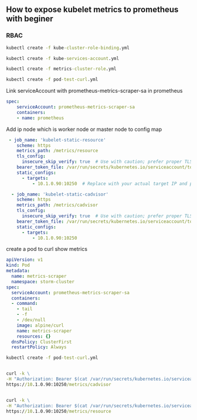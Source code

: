 ## How to expose kubelet metrics to prometheus with beginer


### RBAC
```cmd
kubectl create -f kube-cluster-role-binding.yml

kubectl create -f kube-services-account.yml

kubectl create -f metrics-cluster-role.yml

kubectl create -f pod-test-curl.yml
```

Link serviceAccount with prometheus-metrics-scraper-sa in prometheus



```yaml
spec:
    serviceAccount: prometheus-metrics-scraper-sa
    containers:
    - name: prometheus
```

Add ip node which is worker node or master node to config map

```yaml
 - job_name: 'kubelet-static-resource'
    scheme: https
    metrics_path: /metrics/resource
    tls_config:
      insecure_skip_verify: true  # Use with caution; prefer proper TLS in production
    bearer_token_file: /var/run/secrets/kubernetes.io/serviceaccount/token
    static_configs:
      - targets:
          - 10.1.0.90:10250  # Replace with your actual target IP and port

  - job_name: 'kubelet-static-cadvisor'
    scheme: https
    metrics_path: /metrics/cadvisor
    tls_config:
      insecure_skip_verify: true  # Use with caution; prefer proper TLS in production
    bearer_token_file: /var/run/secrets/kubernetes.io/serviceaccount/token
    static_configs:
      - targets:
          - 10.1.0.90:10250
```

create a pod to curl show metrics

```yaml
apiVersion: v1
kind: Pod
metadata:
  name: metrics-scraper
  namespace: storm-cluster
spec:
  serviceAccount: prometheus-metrics-scraper-sa
  containers:
  - command:
    - tail
    - -f
    - /dev/null
    image: alpine/curl
    name: metrics-scraper
    resources: {}
  dnsPolicy: ClusterFirst
  restartPolicy: Always
```


```cmd
kubectl create -f pod-test-curl.yml


curl -k \
-H "Authorization: Bearer $(cat /var/run/secrets/kubernetes.io/serviceaccount/token)"  \
https://10.1.0.90:10250/metrics/cadvisor


curl -k \
-H "Authorization: Bearer $(cat /var/run/secrets/kubernetes.io/serviceaccount/token)"  \
https://10.1.0.90:10250/metrics/resource
```